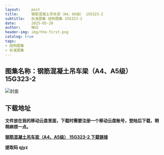 ```yaml
---
layout:     post
title:      钢筋混凝土吊车梁（A4、A5级） 15G323-2
subtitle:   标准图集 结构图集 15G323-2
date:       2025-05-20
author:     峰兄
header-img: img/the-first.png
catalog: true
tags:
- 结构图集
- 标准图集
---
```

## 图集名称：钢筋混凝土吊车梁（A4、A5级） 15G323-2
![封面](https://pic1.imgdb.cn/item/682c44b758cb8da5c8fef4e9.jpg)

## 下载地址 ##
**文件放在我的移动云盘里面，下载时需要注册一个移动云盘账号，登陆后下载，稍稍麻烦一点。**  
  
[**钢筋混凝土吊车梁（A4、A5级） 15G323-2 下载链接**](https://caiyun.139.com/w/i/2nc6qrBbT9y5a)

**提取码 qjyz**

